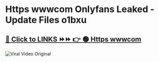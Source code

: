 
 # Https wwwcom Onlyfans Leaked - Update Files o1bxu

## <h2><a href="https://clipsfans.com/Https_wwwcom&ref=git">🔗 Click to LINKS ⏩⏩ 👉 🟢 Https wwwcom </a></h2>

<a href="https://clipsfans.com/Https_wwwcom&ref=git" rel="nofollow" data-target="animated-image.originalLink"><img src="https://i.ibb.co.com/xMMVF88/686577567.gif" alt="Viral Video Original" style="max-width: 100%; display: inline-block;" data-target="animated-image.originalImage"></a>

